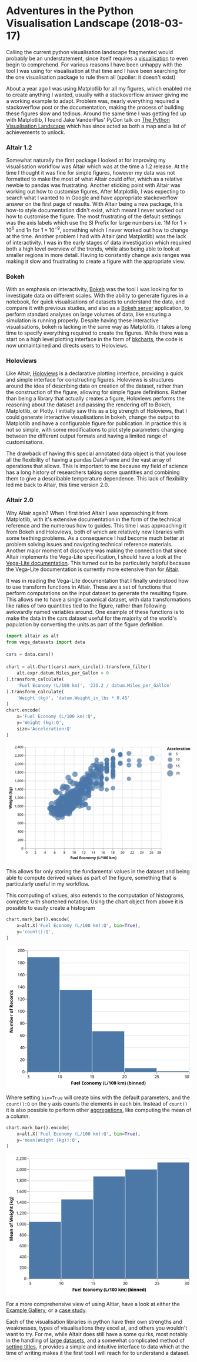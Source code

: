 # Adventures in the Python Visualisation Landscape (2018-03-17)

Calling the current python visualisation landscape fragmented would probably be an understatement,
since itself requires a [visualisation][jakevdp pycon vis] to even begin to comprehend.
For various reasons I have been unhappy with the tool I was using for visualisation at that time
and I have been searching for the one visualisation package to rule them all (spoiler: it doesn't exist)

About a year ago I was using Matplotlib for all my figures,
which enabled me to create anything I wanted,
usually with a stackoverflow answer giving me a working example to adapt.
Problem was, nearly everything required a stackoverflow post or the documentation,
making the process of building these figures slow and tedious.
Around the same time I was getting fed up with Matplotlib,
I found Jake VanderPlas' PyCon talk on [The Python Visualisation Landscape][jakevdp pycon vis]
which has since acted as both a map and a list of achievements to unlock.

### Altair 1.2

Somewhat naturally the first package I looked at for improving my visualisation workflow was
Altair which was at the time a 1.2 release.
At the time I thought it was fine for simple figures,
however my data was not formatted to make the most of what Altair could offer,
which as a relative newbie to pandas was frustrating.
Another sticking point with Altair was working out how to customise figures,
After Matplotlib, I was expecting to search what I wanted to in Google
and have appropriate stackoverflow answer on the first page of results.
With Altair being a new package, this how-to style documentation didn't exist,
which meant I never worked out how to customise the figure.
The most frustrating of the default settings was the axis labels
which use the SI Prefix for large numbers
i.e. 1M for $1 \times 10^6$  and 1n for $1 \times 10^{-9}$,
something which I never worked out how to change at the time.
Another problem I had with Altair (and Matplotlib) was the lack of interactivity.
I was in the early stages of data investigation
which required both a high level overview of the trends,
while also being able to look at smaller regions in more detail.
Having to constantly change axis ranges was
making it slow and frustrating to create a figure with the appropriate view.

### Bokeh

With an emphasis on interactivity,
[Bokeh][bokeh] was the tool I was looking for to investigate data on different scales.
With the ability to generate figures in a notebook,
for quick visualisations of datasets to understand the data,
and compare it with previous studies,
and also as a [Bokeh server][bokeh server] application,
to perform standard analyses on large volumes of data,
like ensuring a simulation is running properly.
Despite having these interactive visualisations,
bokeh is lacking in the same way as Matplotlib,
it takes a long time to specify everything required to create the figures.
While there was a start on a high level plotting interface in the form of [bkcharts][bkcharts],
the code is now unmaintained and directs users to Holoviews.

### Holoviews

Like Altair, [Holoviews][holoviews] is a declarative plotting interface,
providing a quick and simple interface for constructing figures.
Holoviews is structures around the idea of
describing data on creation of the dataset,
rather than the construction of the figure,
allowing for simple figure definitions.
Rather than being a library that actually creates a figure,
Holoviews performs the reasoning about the dataset
and passing the rendering off to Bokeh, Matplotlib, or Plotly.
I initially saw this as a big strength of Holoviews,
that I could generate interactive visualisations in bokeh,
change the output to Matplotlib and have a configurable figure for publication.
In practice this is not so simple,
with some modifications to plot style parameters
changing between the different output formats
and having a limited range of customisations.

The drawback of having this special annotated data object
is that you lose all the flexibility of having a pandas DataFrame
and the vast array of operations that allows.
This is important to me
because my field of science has a long history of
researchers taking some quantities and
combining them to give a describable temperature dependence.
This lack of flexibility led me back to Altair,
this time version 2.0.

### Altair 2.0

Why Altair again?
When I first tried Altair I was approaching it from Matplotlib,
with it's extensive documentation
in the form of the technical reference and the numerous how to guides.
This time I was approaching it from Bokeh and Holoviews,
both of which are relatively new libraries with some teething problems.
As a consequence I had become much better at problem solving issues
and navigating technical reference materials.
Another major moment of discovery was making the connection
that since Altair implements the Vega-Lite specification,
I should have a look at the [Vega-Lite documentation][vega-lite docs].
This turned out to be particularly helpful
because the Vega-Lite documentation
is currently more extensive than for [Altair][altair docs].

It was in reading the Vega-Lite documentation
that I finally understood how to use transform functions in Altair.
These are a set of functions that perform computations on the input dataset to generate the resulting figure.
This allows me to have a single canonical dataset,
with data transformations like ratios of two quantities tied to the figure,
rather than following awkwardly named variables around.
One example of these functions is
to make the data in the cars dataset
useful for the majority of the world's population
by converting the units as part of the figure definition.

```python
import altair as alt
from vega_datasets import data

cars = data.cars()

chart = alt.Chart(cars).mark_circle().transform_filter(
    alt.expr.datum.Miles_per_Gallon > 0
).transform_calculate(
    'Fuel Economy (L/100 km)', '235.2 / datum.Miles_per_Gallon'
).transform_calculate(
    'Weight (kg)', 'datum.Weight_in_lbs * 0.45'
)
chart.encode(
    x='Fuel Economy (L/100 km):Q',
    y='Weight (kg):Q',
    size='Acceleration:Q'
)
```
![Fuel economy (L/100km) vs weight (kg) from the cars dataset](../08_Appendix/figures/altair-cars-metric.svg)

This allows for only storing the fundamental values in the dataset
and being able to compute derived values as part of the figure,
something that is particularly useful in my workflow.

This computing of values,
also extends to the computation of histograms,
complete with shortened notation.
Using the chart object from above it is possible to easily create a histogram

```python
chart.mark_bar().encode(
    x=alt.X('Fuel Economy (L/100 km):Q', bin=True),
    y='count():Q',
)
```
![Histogram of the fuel economy in the cars dataset.](../08_Appendix/figures/altair-cars-hist.svg)

Where setting `bin=True` will create bins with the default parameters,
and the `count():Q` on the `y` axis counts the elements in each bin.
Instead of `count()` it is also possible to perform other [aggregations][vega-lite aggregations],
like computing the mean of a column.

```python
chart.mark_bar().encode(
    x=alt.X('Fuel Economy (L/100 km):Q', bin=True),
    y='mean(Weight (kg)):Q',
)
```
![Histogram of the fuel economy in the cars dataset.](../08_Appendix/figures/altair-cars-weight.svg)

For a more comprehensive view of using Altiar,
have a look at either the [Example Gallery][altair example gallery],
or a [case study][altair case study].

Each of the visualisation libraries in python
have their own strengths and weaknesses,
types of visualisations they excel at,
and others you wouldn't want to try.
For me, while Altair does still have a some quirks,
most notably in the handling of [large datasets][altair notebook size],
and a somewhat complicated method of [setting titles][altair setting titles],
it provides a simple and intuitive interface to data
which at the time of writing makes it the first tool I will reach for
to understand a dataset.


[jakevdp pycon vis]: https://youtu.be/FytuB8nFHPQ?t=3m53s
[xkcd competing standards]: https://xkcd.com/927/
[bokeh]: https://bokeh.pydata.org/en/latest/
[bokeh server]: https://bokeh.pydata.org/en/latest/docs/user_guide/server.html
[bkcharts]: https://github.com/bokeh/bkcharts
[holoviews]: https://holoviews.org
[vega-lite docs]: https://vega.github.io/vega-lite/docs/
[vega-lite aggregations]: https://vega.github.io/vega-lite/docs/aggregate.html#ops
[altair docs]: https://altair-viz.github.io/index.html
[altair example gallery]: https://altair-viz.github.io/gallery/index.html
[altair case study]: https://altair-viz.github.io/case_studies/exploring-weather.html
[altair notebook size]: https://github.com/altair-viz/altair/issues/249
[altair setting titles]: https://github.com/altair-viz/altair/issues/585

<!-- markdownlint-disable-file -->
